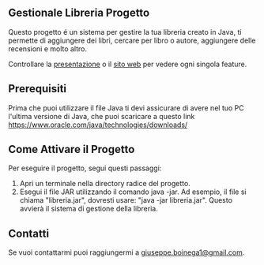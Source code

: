 ## Gestionale Libreria Progetto

Questo progetto é un sistema per gestire la tua libreria creato in Java, ti permette di aggiungere dei libri, cercare per libro o autore, aggiungere delle recensioni e molto altro. 

Controllare la [presentazione](https://drive.google.com/file/d/1pgLZqFCoFSaUgIlphNruVOesUXjw8k26/view?usp=sharing) o il [sito web](https://pep97.github.io/gestionale_libreria/) per vedere ogni singola feature. 

## Prerequisiti

Prima che puoi utilizzare il file Java ti devi assicurare di avere nel tuo PC l'ultima versione di Java, che puoi scaricare a questo link https://www.oracle.com/java/technologies/downloads/

## Come Attivare il Progetto

Per eseguire il progetto, segui questi passaggi:

 1. Apri un terminale nella directory radice del progetto.
 2. Esegui il file JAR utilizzando il comando java -jar. Ad esempio, il file si chiama "libreria.jar", dovresti usare: 
    "java -jar libreria.jar".
    Questo avvierà il sistema di gestione della libreria.

## Contatti

Se vuoi contattarmi puoi raggiungermi a giuseppe.boinega1@gmail.com.



